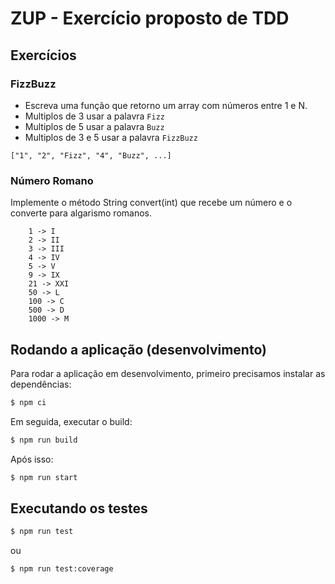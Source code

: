 # **ZUP - Exercício proposto de TDD**

## Exercícios

### FizzBuzz
- Escreva uma função que retorno um array com números entre 1 e N.
- Multiplos de 3 usar a palavra `Fizz`
- Multiplos de 5 usar a palavra `Buzz`
- Multiplos de 3 e 5 usar a palavra `FizzBuzz`
```
["1", "2", "Fizz", "4", "Buzz", ...]
```

### Número Romano
Implemente o método String convert(int) que recebe um número e o converte para algarismo romanos.
``` 
	1 -> I
	2 -> II
	3 -> III
	4 -> IV
	5 -> V
	9 -> IX
	21 -> XXI
	50 -> L
	100 -> C
	500 -> D
	1000 -> M
```

## Rodando a aplicação (desenvolvimento)

Para rodar a aplicação em desenvolvimento, primeiro precisamos instalar as dependências:

```bash
$ npm ci
```

Em seguida, executar o build:

```bash
$ npm run build
```

Após isso:

```bash
$ npm run start
```

## Executando os testes

```bash
$ npm run test
```
ou
```bash
$ npm run test:coverage
```
